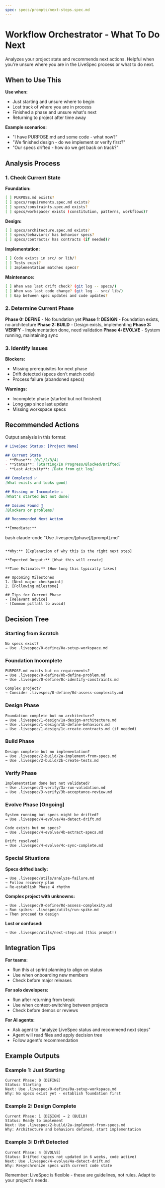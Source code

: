 ```yaml
---
spec: specs/prompts/next-steps.spec.md
---
```


# Workflow Orchestrator - What To Do Next

Analyzes your project state and recommends next actions. Helpful when you're unsure where you are in the LiveSpec process or what to do next.

## When to Use This

**Use when:**
- Just starting and unsure where to begin
- Lost track of where you are in process
- Finished a phase and unsure what's next
- Returning to project after time away

**Example scenarios:**
- "I have PURPOSE.md and some code - what now?"
- "We finished design - do we implement or verify first?"
- "Our specs drifted - how do we get back on track?"

## Analysis Process

### 1. Check Current State

**Foundation:**
```bash
[ ] PURPOSE.md exists?
[ ] specs/requirements.spec.md exists?
[ ] specs/constraints.spec.md exists?
[ ] specs/workspace/ exists (constitution, patterns, workflows)?
```

**Design:**
```bash
[ ] specs/architecture.spec.md exists?
[ ] specs/behaviors/ has behavior specs?
[ ] specs/contracts/ has contracts (if needed)?
```

**Implementation:**
```bash
[ ] Code exists in src/ or lib/?
[ ] Tests exist?
[ ] Implementation matches specs?
```

**Maintenance:**
```bash
[ ] When was last drift check? (git log -- specs/)
[ ] When was last code change? (git log -- src/ lib/)
[ ] Gap between spec updates and code updates?
```

### 2. Determine Current Phase

**Phase 0: DEFINE** - No foundation yet
**Phase 1: DESIGN** - Foundation exists, no architecture
**Phase 2: BUILD** - Design exists, implementing
**Phase 3: VERIFY** - Implementation done, need validation
**Phase 4: EVOLVE** - System running, maintaining sync

### 3. Identify Issues

**Blockers:**
- Missing prerequisites for next phase
- Drift detected (specs don't match code)
- Process failure (abandoned specs)

**Warnings:**
- Incomplete phase (started but not finished)
- Long gap since last update
- Missing workspace specs

## Recommended Actions

Output analysis in this format:

```markdown
# LiveSpec Status: [Project Name]

## Current State
- **Phase**: [0/1/2/3/4]
- **Status**: [Starting/In Progress/Blocked/Drifted]
- **Last Activity**: [Date from git log]

## Completed ✅
[What exists and looks good]

## Missing or Incomplete ⚠️
[What's started but not done]

## Issues Found 🔴
[Blockers or problems]

## Recommended Next Action

**Immediate:**
```

bash
claude-code "Use .livespec/[phase]/[prompt].md"
```

**Why:** [Explanation of why this is the right next step]

**Expected Output:** [What this will create]

**Time Estimate:** [How long this typically takes]

## Upcoming Milestones
1. [Next major checkpoint]
2. [Following milestone]

## Tips for Current Phase
- [Relevant advice]
- [Common pitfall to avoid]
```

## Decision Tree

### Starting from Scratch
```
No specs exist?
→ Use .livespec/0-define/0a-setup-workspace.md
```

### Foundation Incomplete
```
PURPOSE.md exists but no requirements?
→ Use .livespec/0-define/0b-define-problem.md
→ Use .livespec/0-define/0c-identify-constraints.md

Complex project?
→ Consider .livespec/0-define/0d-assess-complexity.md
```

### Design Phase
```
Foundation complete but no architecture?
→ Use .livespec/1-design/1a-design-architecture.md
→ Use .livespec/1-design/1b-define-behaviors.md
→ Use .livespec/1-design/1c-create-contracts.md (if needed)
```

### Build Phase
```
Design complete but no implementation?
→ Use .livespec/2-build/2a-implement-from-specs.md
→ Use .livespec/2-build/2b-create-tests.md
```

### Verify Phase
```
Implementation done but not validated?
→ Use .livespec/3-verify/3a-run-validation.md
→ Use .livespec/3-verify/3b-acceptance-review.md
```

### Evolve Phase (Ongoing)
```
System running but specs might be drifted?
→ Use .livespec/4-evolve/4a-detect-drift.md

Code exists but no specs?
→ Use .livespec/4-evolve/4b-extract-specs.md

Drift resolved?
→ Use .livespec/4-evolve/4c-sync-complete.md
```

### Special Situations

**Specs drifted badly:**
```
→ Use .livespec/utils/analyze-failure.md
→ Follow recovery plan
→ Re-establish Phase 4 rhythm
```

**Complex project with unknowns:**
```
→ Use .livespec/0-define/0d-assess-complexity.md
→ Run spikes: .livespec/utils/run-spike.md
→ Then proceed to design
```

**Lost or confused:**
```
→ Use .livespec/utils/next-steps.md (this prompt!)
```

## Integration Tips

**For teams:**
- Run this at sprint planning to align on status
- Use when onboarding new members
- Check before major releases

**For solo developers:**
- Run after returning from break
- Use when context-switching between projects
- Check before demos or reviews

**For AI agents:**
- Ask agent to "analyze LiveSpec status and recommend next steps"
- Agent will read files and apply decision tree
- Follow agent's recommendation

## Example Outputs

### Example 1: Just Starting
```
Current Phase: 0 (DEFINE)
Status: Starting
Next: Use .livespec/0-define/0a-setup-workspace.md
Why: No specs exist yet - establish foundation first
```

### Example 2: Design Complete
```
Current Phase: 1 (DESIGN) → 2 (BUILD)
Status: Ready to implement
Next: Use .livespec/2-build/2a-implement-from-specs.md
Why: Architecture and behaviors defined, start implementation
```

### Example 3: Drift Detected
```
Current Phase: 4 (EVOLVE)
Status: Drifted (specs not updated in 6 weeks, code active)
Next: Use .livespec/4-evolve/4a-detect-drift.md
Why: Resynchronize specs with current code state
```

Remember: LiveSpec is flexible - these are guidelines, not rules. Adapt to your project's needs.
